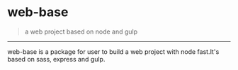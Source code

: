 # web-base
>a web project based on node and gulp
***
web-base is a package for user to build a web project with node fast.It's based on sass, express and gulp.
